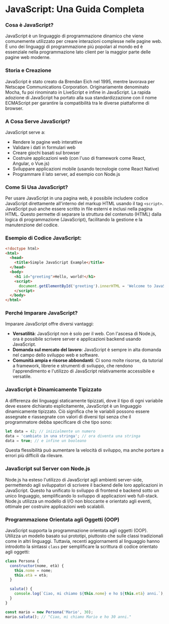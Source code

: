 <!-- @format -->

# JavaScript: Una Guida Completa

### Cosa è JavaScript?

JavaScript è un linguaggio di programmazione dinamico che viene comunemente utilizzato per creare interazioni complesse nelle pagine web. È uno dei linguaggi di programmazione più popolari al mondo ed è essenziale nella programmazione lato client per la maggior parte delle pagine web moderne.

### Storia e Creazione

JavaScript è stato creato da Brendan Eich nel 1995, mentre lavorava per Netscape Communications Corporation. Originariamente denominato Mocha, fu poi rinominato in LiveScript e infine in JavaScript. La rapida adozione di JavaScript ha portato alla sua standardizzazione con il nome ECMAScript per garantire la compatibilità tra le diverse piattaforme di browser.

### A Cosa Serve JavaScript?

JavaScript serve a:

- Rendere le pagine web interattive
- Validare i dati in formulari web
- Creare giochi basati sul browser
- Costruire applicazioni web (con l'uso di framework come React, Angular, o Vue.js)
- Sviluppare applicazioni mobile (usando tecnologie come React Native)
- Programmare il lato server, ad esempio con Node.js

### Come Si Usa JavaScript?

Per usare JavaScript in una pagina web, è possibile includere codice JavaScript direttamente all'interno del markup HTML usando il tag `<script>`. JavaScript può anche essere scritto in file esterni e inclusi nella pagina HTML. Questo permette di separare la struttura del contenuto (HTML) dalla logica di programmazione (JavaScript), facilitando la gestione e la manutenzione del codice.

### Esempio di Codice JavaScript:

```html
<!doctype html>
<html>
  <head>
    <title>Simple JavaScript Example</title>
  </head>
  <body>
    <h1 id="greeting">Hello, world!</h1>
    <script>
      document.getElementById('greeting').innerHTML = 'Welcome to JavaScript!';
    </script>
  </body>
</html>
```

### Perché Imparare JavaScript?

Imparare JavaScript offre diversi vantaggi:

- **Versatilità**: JavaScript non è solo per il web. Con l'ascesa di Node.js, ora è possibile scrivere server e applicazioni backend usando JavaScript.
- **Domanda sul mercato del lavoro**: JavaScript è sempre in alta domanda nel campo dello sviluppo web e software.
- **Comunità ampia e risorse abbondanti**: Ci sono molte risorse, da tutorial a framework, librerie e strumenti di sviluppo, che rendono l'apprendimento e l'utilizzo di JavaScript relativamente accessibile e versatile.

### JavaScript è Dinamicamente Tipizzato

A differenza dei linguaggi staticamente tipizzati, dove il tipo di ogni variabile deve essere dichiarato esplicitamente, JavaScript è un linguaggio dinamicamente tipizzato. Ciò significa che le variabili possono essere assegnate e riassegnate con valori di diversi tipi senza che il programmatore debba specificare di che tipo sono:

```javascript
let data = 42; // inizialmente un numero
data = 'cambiato in una stringa'; // ora diventa una stringa
data = true; // e infine un booleano
```

Questa flessibilità può aumentare la velocità di sviluppo, ma anche portare a errori più difficili da rilevare.

### JavaScript sul Server con Node.js

Node.js ha esteso l'utilizzo di JavaScript agli ambienti server-side, permettendo agli sviluppatori di scrivere il backend delle loro applicazioni in JavaScript. Questo ha unificato lo sviluppo di frontend e backend sotto un unico linguaggio, semplificando lo sviluppo di applicazioni web full-stack. Node.js utilizza un modello di I/O non bloccante e orientato agli eventi, ottimale per costruire applicazioni web scalabili.

### Programmazione Orientata agli Oggetti (OOP)

JavaScript supporta la programmazione orientata agli oggetti (OOP). Utilizza un modello basato sui prototipi, piuttosto che sulle classi tradizionali come in altri linguaggi. Tuttavia, recenti aggiornamenti al linguaggio hanno introdotto la sintassi `class` per semplificare la scrittura di codice orientato agli oggetti:

```javascript
class Persona {
  constructor(nome, età) {
    this.nome = nome;
    this.età = età;
  }

  saluta() {
    console.log(`Ciao, mi chiamo ${this.nome} e ho ${this.età} anni.`);
  }
}

const mario = new Persona('Mario', 30);
mario.saluta(); // "Ciao, mi chiamo Mario e ho 30 anni."
```
